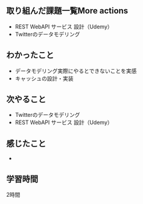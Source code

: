 ## 取り組んだ課題一覧More actions
- REST WebAPI サービス 設計（Udemy）
- Twitterのデータモデリング

## わかったこと
- データモデリング実際にやるとできないことを実感
- キャッシュの設計・実装

## 次やること
- Twitterのデータモデリング
- REST WebAPI サービス 設計（Udemy）

## 感じたこと
- 

## 学習時間
2時間